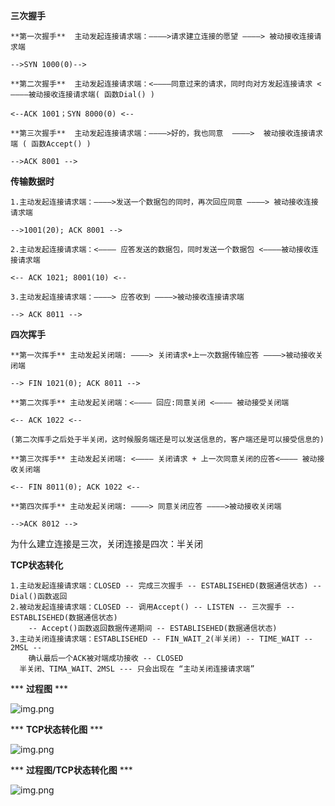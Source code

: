  **三次握手**
 
    **第一次握手**  主动发起连接请求端：————>请求建立连接的愿望 ————> 被动接收连接请求端
    
    -->SYN 1000(0)-->
    
    **第二次握手**  主动发起连接请求端：<————同意过来的请求，同时向对方发起连接请求 <————被动接收连接请求端( 函数Dial() )
    
    <--ACK 1001；SYN 8000(0) <--
    
    **第三次握手**  主动发起连接请求端：————>好的，我也同意  ————>  被动接收连接请求端 ( 函数Accept() )
    
    -->ACK 8001 -->

**传输数据时**

    1.主动发起连接请求端：————>发送一个数据包的同时，再次回应同意 ————> 被动接收连接请求端
    
    -->1001(20); ACK 8001 -->
    
    2.主动发起连接请求端：<———— 应答发送的数据包，同时发送一个数据包 <————被动接收连接请求端
    
    <-- ACK 1021; 8001(10) <--
    
    3.主动发起连接请求端：————> 应答收到 ————>被动接收连接请求端
    
    --> ACK 8011 -->

**四次挥手**

    **第一次挥手** 主动发起关闭端: ————> 关闭请求+上一次数据传输应答 ————>被动接收关闭端
    
    --> FIN 1021(0); ACK 8011 -->
    
    **第二次挥手** 主动发起关闭端：<———— 回应:同意关闭 <———— 被动接受关闭端
    
    <-- ACK 1022 <--
    
    (第二次挥手之后处于半关闭，这时候服务端还是可以发送信息的，客户端还是可以接受信息的)
    
    **第三次挥手** 主动发起关闭端: <———— 关闭请求 + 上一次同意关闭的应答<———— 被动接收关闭端
    
    <-- FIN 8011(0); ACK 1022 <--
    
    **第四次挥手** 主动发起关闭端: ————> 同意关闭应答 ————>被动接收关闭端
    
    -->ACK 8012 -->

为什么建立连接是三次，关闭连接是四次：半关闭

**TCP状态转化**
    
    1.主动发起连接请求端：CLOSED -- 完成三次握手 -- ESTABLISEHED(数据通信状态) --Dial()函数返回
    2.被动发起连接请求端：CLOSED -- 调用Accept() -- LISTEN -- 三次握手 -- ESTABLISEHED(数据通信状态)
        -- Accept()函数返回数据传递期间 -- ESTABLISEHED(数据通信状态)
    3.主动关闭连接请求端：ESTABLISEHED -- FIN_WAIT_2(半关闭) -- TIME_WAIT -- 2MSL --
        确认最后一个ACK被对端成功接收 -- CLOSED
      半关闭、TIMA_WAIT、2MSL --- 只会出现在 “主动关闭连接请求端”  


*** **过程图**  ***

![img.png](img/02_握手挥手img.png)

*** **TCP状态转化图**  ***

![img.png](img/02_TCP状态转化图.png)

*** **过程图/TCP状态转化图** *** 

![img.png](img/02_TCP握手挥手—状态转化.png)
